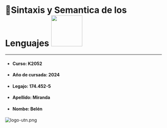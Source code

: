 # 📌Sintaxis y Semantica de los Lenguajes <img src="https://media.giphy.com/media/XHAv3GveJMXMXSumkO/giphy.gif" width="100" />

------------

- ####  Curso:  K2052
- #### Año de cursada:  2024
- #### Legajo:  174.452-5
- #### Apellido: Miranda
- #### Nombe: Belén

![logo-utn.png](https://i.postimg.cc/TwwTHFf5/logo-utn.png)